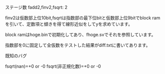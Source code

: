 ステージ数
fadd2,finv2,fsqrt: 2

finv2は仮数部上位10bit,fsqrtは指数部の最下位bitと仮数部上位9bitでblock ramを引いて、定数項と傾きを得て線形近似をしてyを求めています。

block ramはhoge.binで初期化してあり、fhoge.svでそれを参照しています。

指数部を0に固定して全仮数をテストした結果がdiff.txtに書いてあります。



既知のバグ

fsqrt(nan)=+0 or -0
fsqrt(非正規化数)=+0 or -0
